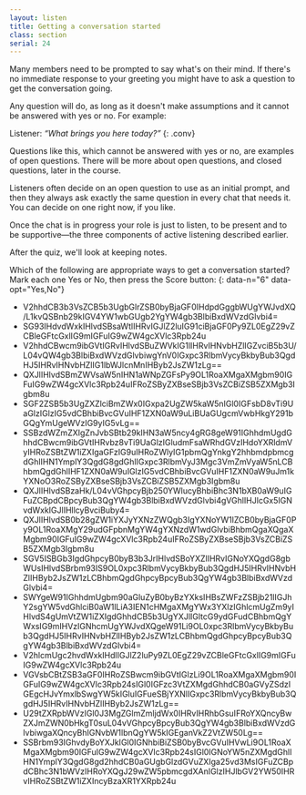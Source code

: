 ```yaml
---
layout: listen
title: Getting a conversation started
class: section
serial: 24
---
```

Many members need to be prompted to say what's on their mind. If there's no immediate response to your greeting you might have to ask a question to get the conversation going.

Any question will do, as long as it doesn't make assumptions and it cannot be answered with yes or no. For example:

Listener: *“What brings you here today?”*
{: .conv}

Questions like this, which cannot be answered with yes or no, are examples of open questions. There will be more about open questions, and closed questions, later in the course.

Listeners often decide on an open question to use as an initial prompt, and then they always ask exactly the same question in every chat that needs it. You can decide on one right now, if you like.

Once the chat is in progress your role is just to listen, to be present and to be supportive—the three components of active listening described earlier.

After the quiz, we'll look at keeping notes.

Which of the following are appropriate ways to get a conversation started? Mark each one Yes or No, then press the Score button:
{: data-n="6" data-opt="Yes,No"}

- V2hhdCB3b3VsZCB5b3UgbGlrZSB0byBjaGF0IHdpdGggbWUgYWJvdXQ/L1kvQSBnb29kIGV4YW1wbGUgb2YgYW4gb3BlbiBxdWVzdGlvbi4=
- SG93IHdvdWxkIHlvdSBsaWtlIHRvIGJlZ2luIG91ciBjaGF0Py9ZL0EgZ29vZCBleGFtcGxlIG9mIGFuIG9wZW4gcXVlc3Rpb24u
- V2hhdCBwcm9ibGVtIGRvIHlvdSBuZWVkIG1lIHRvIHNvbHZlIGZvciB5b3U/L04vQW4gb3BlbiBxdWVzdGlvbiwgYnV0IGxpc3RlbmVycyBkbyBub3QgdHJ5IHRvIHNvbHZlIG1lbWJlcnMnIHByb2JsZW1zLg==
- QXJlIHlvdSBmZWVsaW5nIHN1aWNpZGFsPy9OL1RoaXMgaXMgbm90IGFuIG9wZW4gcXVlc3Rpb24uIFRoZSByZXBseSBjb3VsZCBiZSB5ZXMgb3Igbm8u
- SGF2ZSB5b3UgZXZlciBmZWx0IGxpa2UgZW5kaW5nIGl0IGFsbD8vTi9UaGlzIGlzIG5vdCBhbiBvcGVuIHF1ZXN0aW9uLiBUaGUgcmVwbHkgY291bGQgYmUgeWVzIG9yIG5vLg==
- SSBzdWZmZXIgZnJvbSBtb29kIHN3aW5ncy4gRG8geW91IGhhdmUgdGhhdCBwcm9ibGVtIHRvbz8vTi9UaGlzIGludmFsaWRhdGVzIHdoYXRldmVyIHRoZSBtZW1iZXIgaGFzIG9uIHRoZWlyIG1pbmQgYnkgY2hhbmdpbmcgdGhlIHN1YmplY3QgdG8gdGhlIGxpc3RlbmVyJ3Mgc3VmZmVyaW5nLCBhbmQgdGhlIHF1ZXN0aW9uIGlzIG5vdCBhbiBvcGVuIHF1ZXN0aW9uJm1kYXNoO3RoZSByZXBseSBjb3VsZCBiZSB5ZXMgb3Igbm8u
- QXJlIHlvdSBzaHk/L04vVGhpcyBjb250YWlucyBhbiBhc3N1bXB0aW9uIGFuZCBpdCBpcyBub3QgYW4gb3BlbiBxdWVzdGlvbi4gVGhlIHJlcGx5IGNvdWxkIGJlIHllcyBvciBuby4=
- QXJlIHlvdSB0b28gZW1iYXJyYXNzZWQgb3IgYXNoYW1lZCB0byBjaGF0Py9OL1RoaXMgY29udGFpbnMgYW4gYXNzdW1wdGlvbiBhbmQgaXQgaXMgbm90IGFuIG9wZW4gcXVlc3Rpb24uIFRoZSByZXBseSBjb3VsZCBiZSB5ZXMgb3Igbm8u
- SGV5ISBGb3IgdGhpcyB0byB3b3JrIHlvdSBoYXZlIHRvIGNoYXQgdG8gbWUsIHlvdSBrbm93IS9OL0xpc3RlbmVycyBkbyBub3QgdHJ5IHRvIHNvbHZlIHByb2JsZW1zLCBhbmQgdGhpcyBpcyBub3QgYW4gb3BlbiBxdWVzdGlvbi4=
- SWYgeW91IGhhdmUgbm90aGluZyB0byBzYXksIHBsZWFzZSBjb21lIGJhY2sgYW5vdGhlciB0aW1lLiA3IEN1cHMgaXMgYWx3YXlzIGhlcmUgZm9yIHlvdS4gUmVtZW1iZXIgdGhhdCB5b3UgYXJlIGltcG9ydGFudCBhbmQgYWxsIG9mIHVzIGNhcmUgYWJvdXQgeW91Li9OL0xpc3RlbmVycyBkbyBub3QgdHJ5IHRvIHNvbHZlIHByb2JsZW1zLCBhbmQgdGhpcyBpcyBub3QgYW4gb3BlbiBxdWVzdGlvbi4=
- V2hlcmUgc2hvdWxkIHdlIGJlZ2luPy9ZL0EgZ29vZCBleGFtcGxlIG9mIGFuIG9wZW4gcXVlc3Rpb24u
- VGVsbCBtZSB3aGF0IHRoZSBwcm9ibGVtIGlzLi9OL1RoaXMgaXMgbm90IGFuIG9wZW4gcXVlc3Rpb24sIGl0IGFzc3VtZXMgdGhhdCB0aGVyZSdzIGEgcHJvYmxlbSwgYW5kIGluIGFueSBjYXNlIGxpc3RlbmVycyBkbyBub3QgdHJ5IHRvIHNvbHZlIHByb2JsZW1zLg==
- U29tZXRpbWVzIGl0J3MgZGlmZmljdWx0IHRvIHRhbGsuIFRoYXQncyBwZXJmZWN0bHkgT0suL04vVGhpcyBpcyBub3QgYW4gb3BlbiBxdWVzdGlvbiwgaXQncyBhIGNvbW1lbnQgYW5kIGEganVkZ2VtZW50Lg==
- SSBrbm93IGhvdyBoYXJkIGl0IGNhbiBiZSB0byBvcGVuIHVwLi9OL1RoaXMgaXMgbm90IGFuIG9wZW4gcXVlc3Rpb24sIGl0IGNoYW5nZXMgdGhlIHN1YmplY3QgdG8gd2hhdCB0aGUgbGlzdGVuZXIga25vd3MsIGFuZCBpdCBhc3N1bWVzIHRoYXQgJ29wZW5pbmcgdXAnIGlzIHJlbGV2YW50IHRvIHRoZSBtZW1iZXIncyBzaXR1YXRpb24u
